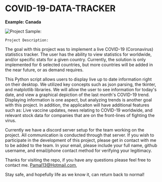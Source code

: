 # COVID-19-DATA-TRACKER
    

**Example: Canada**

![Project Sample:](doc/doc1.gif)

    Project Description:
The goal with this project was to implement a live COVID-19 (Coronavirus) statistics tracker. The user has the ability to view statistics for worldwide, and/or specific stats for a given country. Currently, the solution is only implemented for 6 selected countries, but more countries will be added in the near future, or as demand requires. 

This Python script allows users to display live up to date information right on their desktop. We utilized key concepts such as json parsing, the tkinter, and matplotlib libraries. We will allow the user to see information for today's date, and view a graphical depiction of the last month's COVID-19 trend. Displaying information is one aspect, but analyzing trends is another goal with this project. In addition, the applicaiton will have additional features such as: Live vaccine updates, news relating to COVID-19 worldwide, and relevant stock data for companies that are on the front-lines of fighting the virus. 

Currently we have a discord server setup for the team working on the project. All communication is conducted through that server. If you wish to participate in the development of this project, please get in contact with me to be added to the team. 
In your email, please include your full name, github username, and email/phone contact method for verifying your legitimacy. 

Thanks for visiting the repo, if you have any questions please feel free to contact me. 
Pamal13@Hotmail.com, 

Stay safe, and hopefully life as we know it, can return back to normal!

